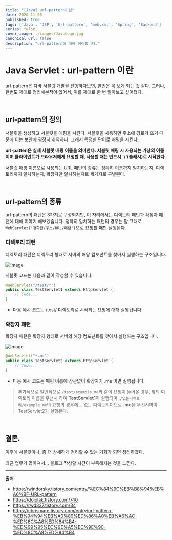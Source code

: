```yaml
---
title: "[Java] url-pattern이란"
date: 2020-11-03
published: true
tags: ['Java', 'JSP', 'Url-pattern', 'web.xml', 'Spring', 'Backend']
series: false,
cover_image: ./images/JavaLogo.jpg
canonical_url: false
description: "url-pattern에 대해 정리합니다."
---
```


# Java Servlet : url-pattern 이란

url-pattern은 자바 서블릿 개발을 진행하다보면, 한번은 꼭 보게 되는 것 같다. 그러나, 한번도 제대로 정리해본적이 없어서, 이를 제대로 한 번 알아보고 싶어졌다.

<br/>

## url-pattern의 정의

서블릿을 생성하고 서블릿을 매핑을 시킨다. 서블릿을 사용하면 주소에 경로가 뜨기 때문에 이는 보안에 굉장히 취약하다. 그래서 특정한 단어로 매핑을 시킨다.

**url-patten은 실제 서블릿 매핑 이름을 의미한다. 서블릿 매핑 시 사용되는 가상의 이름이며 클라이언트가 브라우저에게 요청할 때, 사용할 때는 반드시 '/'(슬래시)로 시작한다.**

서블릿 매핑 이름으로 사용되는 URL 패턴의 종류는 정확히 이름까지 일치하는지, 디렉토리까지 일치하는지, 확장자만 일치하는지로 세가지로 구별된다.

<br/>

## url-pattern의 종류

url-pattern의 패턴은 3가지로 구성되지만, 이 자리에서는 디렉토리 패턴과 확장자 패턴에 대해 이야기 해보겠습니다. 정확히 일치하는 패턴의 경우는 말 그대로 `WebServlet('정확한/주소/URL/패턴')`으로 요청할 때만 실행된다.


### 디렉토리 패턴

디렉토리 패턴은 디렉토리 형태로 서버의 해당 컴포넌트를 찾아서 실행하는 구조입니다.

![image](https://user-images.githubusercontent.com/42582516/98429019-98eaf000-20e7-11eb-9f3f-3de334e29015.png)

서블릿 코드는 다음과 같이 작성할 수 있습니다.

```java
@WebServlet("/test/*")
public class TestServlet1 extends HttpServlet {
    // Code...
}

```

- 다음 예시 코드는 /test/ 디렉토리로 시작되는 요청에 대해 실행됩니다.

### 확장자 패턴

확장자 패턴은 확장자 형태로 서버의 해당 컴포넌트를 찾아서 실행하는 구조입니다.

![image](https://user-images.githubusercontent.com/42582516/98429024-9dafa400-20e7-11eb-840a-0166bf5c0236.png)


```java
@WebServlet("*.me")
public class TestServlet2 extends HttpServlet {
    // Code...
}

```

- 다음 예시 코드는 매핑 이름에 상관없이 확장자가 .me 이면 실행됩니다.


> 추가적으로 일반적으로 `/test/example.me`와 같이 요청이 들어온 경우, 앞의 디렉토리 이름을 우선시 하여 **TestServlet1**이 실행되며, `/없는디렉토리/example.me`의 요청의 경우에는 없는 디렉토리이므로 **.me**을 우선시하여 TestServlet2가 실행된다.

<br/>

## 결론.

이후에 서블릿이나, 좀 더 상세하게 정리할 수 있는 기회가 되면 정리하겠다.

최근 업무가 많아져서... 블로그 작성할 시간이 부족해지는 것을 느낀다.

---
**출처**
- https://windorsky.tistory.com/entry/%EC%84%9C%EB%B8%94%EB%A6%BF-URL-pattern
- https://dololak.tistory.com/740
- https://rwd337.tistory.com/34
- https://chrismare.tistory.com/entry/url-pattern-%EB%94%94%EB%A0%89%ED%86%A0%EB%A6%AC-%ED%8C%A8%ED%84%B4-%ED%99%95%EC%9E%A5%EC%9E%90-%ED%8C%A8%ED%84%B4